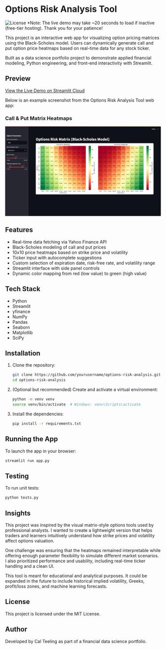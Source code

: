 # Options Risk Analysis Tool
![License](https://img.shields.io/badge/License-MIT-green.svg)
*Note: The live demo may take ~20 seconds to load if inactive (free-tier hosting). Thank you for your patience!


This project is an interactive web app for visualizing option pricing matrices using the Black-Scholes model. Users can dynamically generate call and put option price heatmaps based on real-time data for any stock ticker.

Built as a data science portfolio project to demonstrate applied financial modeling, Python engineering, and front-end interactivity with Streamlit.

## Preview

[View the Live Demo on Streamlit Cloud](https://options-risk-analysis-jsdhgi4skbdrxyekao7cw6.streamlit.app/)

Below is an example screenshot from the Options Risk Analysis Tool web app:

### Call & Put Matrix Heatmaps
![Heatmap](HeatmapScreenshot.png)

## Features

- Real-time data fetching via Yahoo Finance API
- Black-Scholes modeling of call and put prices
- 10x10 price heatmaps based on strike price and volatility
- Ticker input with autocomplete suggestions
- Custom selection of expiration date, risk-free rate, and volatility range
- Streamlit interface with side panel controls
- Dynamic color mapping from red (low value) to green (high value)

## Tech Stack

- Python
- Streamlit
- yfinance
- NumPy
- Pandas
- Seaborn
- Matplotlib
- SciPy

## Installation

1. Clone the repository:

   ```bash
   git clone https://github.com/yourusername/options-risk-analysis.git
   cd options-risk-analysis
   ```

2. (Optional but recommended) Create and activate a virtual environment:

   ```bash
   python -m venv venv
   source venv/bin/activate  # Windows: venv\Scripts\activate
   ```

3. Install the dependencies:

   ```bash
   pip install -r requirements.txt
   ```

## Running the App

To launch the app in your browser:

```bash
streamlit run app.py
```

## Testing

To run unit tests:

```bash
python tests.py
```

## Insights

This project was inspired by the visual matrix-style options tools used by professional analysts. I wanted to create a lightweight version that helps traders and learners intuitively understand how strike prices and volatility affect options valuation.

One challenge was ensuring that the heatmaps remained interpretable while offering enough parameter flexibility to simulate different market scenarios. I also prioritized performance and usability, including real-time ticker handling and a clean UI.

This tool is meant for educational and analytical purposes. It could be expanded in the future to include historical implied volatility, Greeks, profit/loss zones, and machine learning forecasts.

## License

This project is licensed under the MIT License.

## Author

Developed by Cal Teeling as part of a financial data science portfolio.
